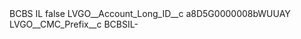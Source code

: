 <?xml version="1.0" encoding="UTF-8"?>
<CustomMetadata xmlns="http://soap.sforce.com/2006/04/metadata" xmlns:xsi="http://www.w3.org/2001/XMLSchema-instance" xmlns:xsd="http://www.w3.org/2001/XMLSchema">
    <label>BCBS IL</label>
    <protected>false</protected>
    <values>
        <field>LVGO__Account_Long_ID__c</field>
        <value xsi:type="xsd:string">a8D5G0000008bWUUAY</value>
    </values>
    <values>
        <field>LVGO__CMC_Prefix__c</field>
        <value xsi:type="xsd:string">BCBSIL-</value>
    </values>
</CustomMetadata>
